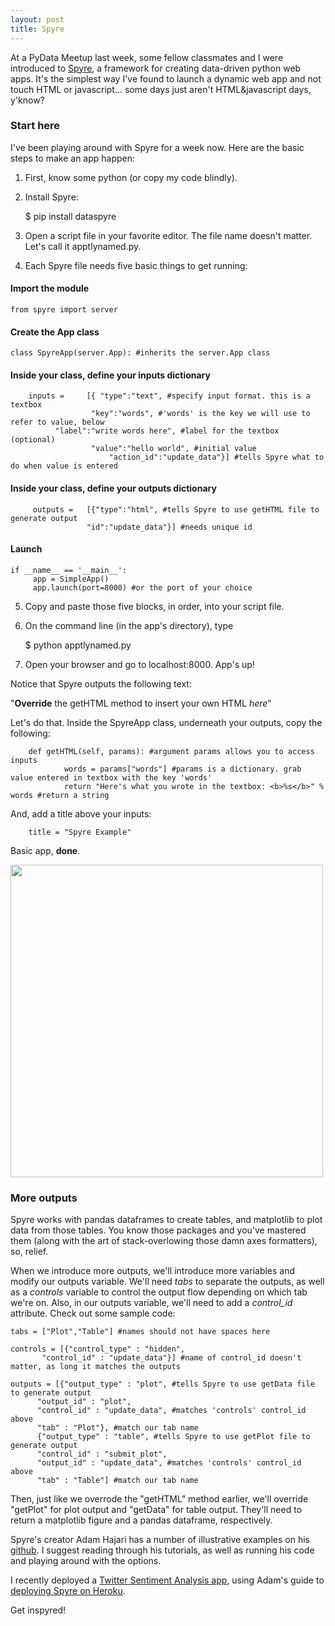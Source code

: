 ```yaml
---
layout: post
title: Spyre
---
```


At a PyData Meetup last week, some fellow classmates and I were introduced to <a href="https://github.com/adamhajari/spyre" target="_blank">Spyre</a>, a framework for creating data-driven python web apps. It's the simplest way I've found to launch a dynamic web app and not touch HTML or javascript... some days just aren't HTML&javascript days, y'know?

### Start here

I've been playing around with Spyre for a week now. Here are the basic steps to make an app happen:

1) First, know some python (or copy my code blindly).

2) Install Spyre:

   $ pip install dataspyre
   
3) Open a script file in your favorite editor. The file name doesn't matter. Let's call it apptlynamed.py.

4) Each Spyre file needs five basic things to get running:

#### Import the module

```
from spyre import server
```

#### Create the App class

```
class SpyreApp(server.App): #inherits the server.App class
```

#### Inside your class, define your inputs dictionary

```
    inputs = 	 [{ "type":"text", #specify input format. this is a textbox
                  "key":"words", #'words' is the key we will use to refer to value, below
		  "label":"write words here", #label for the textbox (optional)
                  "value":"hello world", #initial value
                 	  "action_id":"update_data"}] #tells Spyre what to do when value is entered
```

#### Inside your class, define your outputs dictionary

```
     outputs = 	 [{"type":"html", #tells Spyre to use getHTML file to generate output
                 "id":"update_data"}] #needs unique id
```

#### Launch

```
if __name__ == '__main__':
     app = SimpleApp()
     app.launch(port=8000) #or the port of your choice
```

5) Copy and paste those five blocks, in order, into your script file.

6) On the command line (in the app's directory), type

   $ python apptlynamed.py
   
7) Open your browser and go to localhost:8000. App's up!

Notice that Spyre outputs the following text:

"<b>Override</b> the getHTML method to insert your own HTML <i>here</i>"

Let's do that. Inside the SpyreApp class, underneath your outputs, copy the following:

```
	def getHTML(self, params): #argument params allows you to access inputs
            words = params["words"] #params is a dictionary. grab value entered in textbox with the key 'words'
            return "Here's what you wrote in the textbox: <b>%s</b>" % words #return a string
```

And, add a title above your inputs:

```
	title = "Spyre Example"
```

Basic app, <b>done</b>.

<img style= "width: 500px;" src="http://cgerson.github.io/images/spyre_screenshot.png">

### More outputs

Spyre works with pandas dataframes to create tables, and matplotlib to plot data from those tables. You know those packages and you've mastered them (along with the art of stack-overlowing those damn axes formatters), so, relief.

When we introduce more outputs, we'll introduce more variables and modify our outputs variable. We'll need <i>tabs</i> to separate the outputs, as well as a <i>controls</i> variable to control the output flow depending on which tab we're on. Also, in our outputs variable, we'll need to add a <i>control_id</i> attribute. Check out some sample code: 

```
tabs = ["Plot","Table"] #names should not have spaces here

controls = [{"control_type" : "hidden", 
	   "control_id" : "update_data"}] #name of control_id doesn't matter, as long it matches the outputs

outputs = [{"output_type" : "plot", #tells Spyre to use getData file to generate output
	  "output_id" : "plot",
	  "control_id" : "update_data", #matches 'controls' control_id above
	  "tab" : "Plot"}, #match our tab name
	  {"output_type" : "table", #tells Spyre to use getPlot file to generate output 
	  "control_id" : "submit_plot",
	  "output_id" : "update_data", #matches 'controls' control_id above
	  "tab" : "Table"] #match our tab name
```     

Then, just like we overrode the "getHTML" method earlier, we'll override "getPlot" for plot output and "getData" for table output. They'll need to return a matplotlib figure and a pandas dataframe, respectively.

Spyre's creator Adam Hajari has a number of illustrative examples on his <a href="https://github.com/adamhajari/spyre" target="_blank">github</a>. I suggest reading through his tutorials, as well as running his code and playing around with the options.

I recently deployed a <a href="http://twittyre.heroku.com" target="_blank">Twitter Sentiment Analysis app</a>, using Adam's guide to <a href="http://adamhajari.github.io/2015/04/21/deploying-a-spyre-app-on-heroku.html" target="_blank">deploying Spyre on Heroku</a>.

Get inspyred!